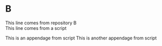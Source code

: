 # B  
This line comes from repository B  
This line comes from a script

This is an appendage from script
This is another appendage from script